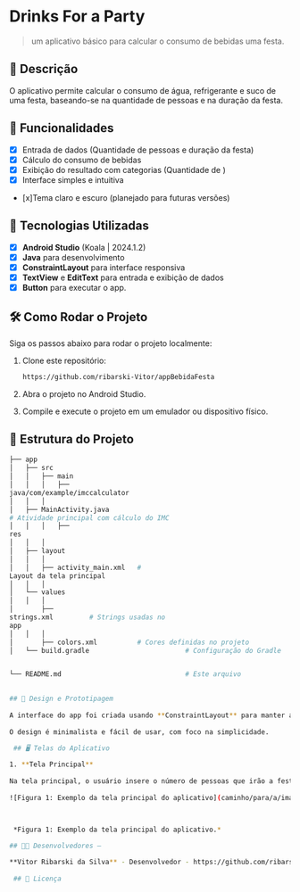 # **Drinks For a Party**

> um aplicativo básico para calcular o consumo de bebidas uma festa.

## 📱 Descrição

O aplicativo permite calcular o consumo de água, refrigerante e suco de uma festa, baseando-se na quantidade de pessoas e na duração da festa.

## 🔧 Funcionalidades

- [x] Entrada de dados (Quantidade de pessoas e duração da festa)
- [x] Cálculo do consumo de bebidas
- [x] Exibição do resultado com categorias (Quantidade de )
- [x] Interface simples e intuitiva
- [x]Tema claro e escuro (planejado para futuras versões)

## 🚀 Tecnologias Utilizadas

- [x] **Android Studio** (Koala | 2024.1.2)
- [x] **Java** para desenvolvimento
- [x] **ConstraintLayout** para interface responsiva
- [x] **TextView** e **EditText** para entrada e exibição de dados
- [x] **Button**   para executar o app.

## 🛠️ Como Rodar o Projeto

Siga os passos abaixo para rodar o projeto localmente:

1. Clone este repositório:

    ```bash
    https://github.com/ribarski-Vitor/appBebidaFesta

    ```

2. Abra o projeto no Android Studio.
3. Compile e execute o projeto em um emulador ou dispositivo físico.

## 📂 Estrutura do Projeto

```bash
├── app
│   ├── src
│   │   ├── main
│   │   │   ├──
java/com/example/imccalculator
│   │   │  
│   ├── MainActivity.java      
# Atividade principal com cálculo do IMC
│   │   │   ├──
res
│   │   │  
│   ├── layout
│   │   │  
│   │   ├── activity_main.xml   #
Layout da tela principal
│   │   │  
│   └── values
│   │   │  
│       ├──
strings.xml         # Strings usadas no
app
│   │   │  
│       ├── colors.xml          # Cores definidas no projeto
│   └── build.gradle                        # Configuração do Gradle


└── README.md                               # Este arquivo

 
## 🎨 Design e Prototipagem
 
A interface do app foi criada usando **ConstraintLayout** para manter a responsividade em diferentes tamanhos de tela.
 
O design é minimalista e fácil de usar, com foco na simplicidade.
 
 ## 🖥️ Telas do Aplicativo

1. **Tela Principal**
 
Na tela principal, o usuário insere o número de pessoas que irão a festa e o tempo de duração da festa..
 
![Figura 1: Exemplo da tela principal do aplicativo](caminho/para/a/imagem.png)



 *Figura 1: Exemplo da tela principal do aplicativo.*
 
## 👨‍💻 Desenvolvedores –

**Vitor Ribarski da Silva** - Desenvolvedor - https://github.com/ribarski-Vitor
 
 ## 📄 Licença
